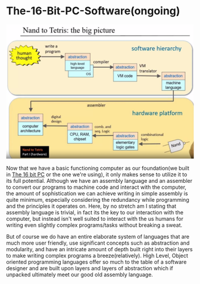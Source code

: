 # The-16-Bit-PC-Software(ongoing)

![Alt text](Roadmap.png?raw=true "Title") 

Now that we have a basic functioning computer as our foundation(we built in [The 16 bit PC](https://www.notion.so/From-NAND-to-Tetris-1-561e43324a0145eaaa1a2d5aefbdcf74) or the one we're using), it only makes sense to utilize it to its full potential. Although we have an assembly language and an assembler to convert our programs to machine code and interact with the computer, the amount of sophistication we can achieve writing in simple assembly is quite minimum, especially considering the redundancy while programming and the principles it operates on. Here, by no stretch am I stating that assembly language is trivial, in fact its the key to our interaction with the computer, but instead isn't well suited to interact with the us humans for writing even slightly complex programs/tasks without breaking a sweat. 

But of course we do have an entire elaborate system of languages that are much more user friendly, use significant concepts such as abstraction and modularity, and have an intricate amount of depth built right into their layers to make writing complex programs a breeze(relatively). High Level, Object oriented programming languages offer so much to the table of a software designer and are built upon layers and layers of abstraction which if unpacked ultimately meet our good old assembly language.
